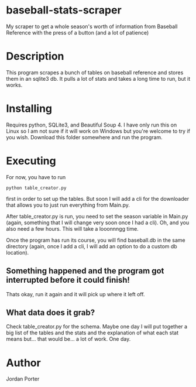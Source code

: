 # baseball-stats-scraper
My scraper to get a whole season's worth of information from Baseball Reference with the press of a button (and a lot of patience)

# Description

This program scrapes a bunch of tables on baseball reference and stores them in an sqlite3 db. It pulls a lot of stats and takes a long time to run, but it works.

# Installing

Requires python, SQLite3, and Beautiful Soup 4. I have only run this on Linux so I am not sure if it will work on Windows but you're welcome to try if you wish. Download this folder somewhere and run the program.

# Executing

For now, you have to run 
```
python table_creator.py
```
first in order to set up the tables. But soon I will add a cli for the downloader that allows you to just run everything from Main.py.

After table_creator.py is run, you need to set the season variable in Main.py (again, something that I will change very soon once I had a cli). Oh, and you also need a few hours. This will take a looonnngg time.

Once the program has run its course, you will find baseball.db in the same directory (again, once I add a cli, I will add an option to do a custom db location).

## Something happened and the program got interrupted before it could finish!
Thats okay, run it again and it will pick up where it left off.

## What data does it grab?
Check table_creator.py for the schema. Maybe one day I will put together a big list of the tables and the stats and the explanation of what each stat means but... that would be... a lot of work. One day.

# Author
Jordan Porter
